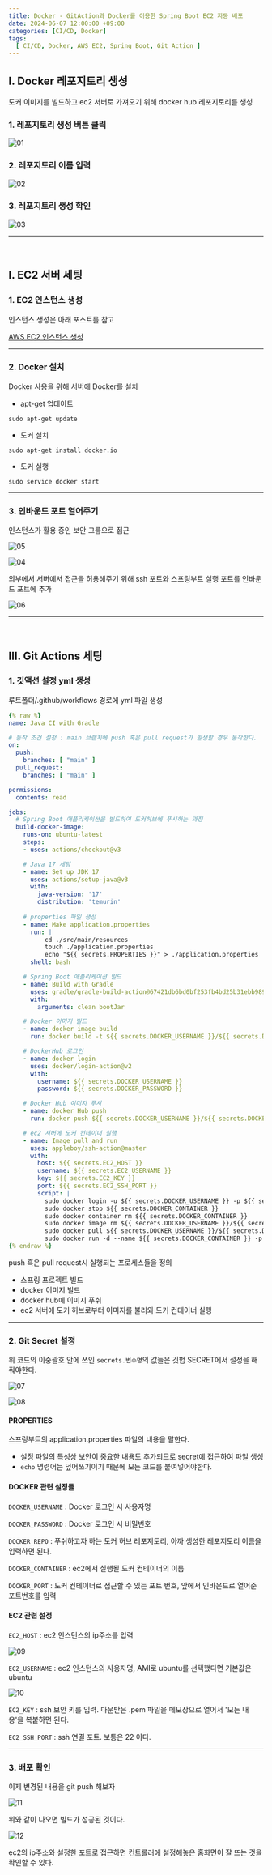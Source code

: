 ```yaml
---
title: Docker - GitAction과 Docker를 이용한 Spring Boot EC2 자동 배포
date: 2024-06-07 12:00:00 +09:00
categories: [CI/CD, Docker]
tags:
  [ CI/CD, Docker, AWS EC2, Spring Boot, Git Action ]
---
```


## Ⅰ. Docker 레포지토리 생성

도커 이미지를 빌드하고 ec2 서버로 가져오기 위해 docker hub 레포지토리를 생성

### 1. 레포지토리 생성 버튼 클릭

![01](/assets/img/post/cicd/docker/docker_githubactions/01.png)

### 2. 레포지토리 이름 입력

![02](/assets/img/post/cicd/docker/docker_githubactions/02.png)

### 3. 레포지토리 생성 학인

![03](/assets/img/post/cicd/docker/docker_githubactions/03.png)

---
<br>

## Ⅰ. EC2 서버 세팅

### 1. EC2 인스턴스 생성

인스턴스 생성은 아래 포스트를 참고

[AWS EC2 인스턴스 생성](https://koneweekk.github.io/posts/ec2_instance/)

---

### 2. Docker 설치

Docker 사용을 위해 서버에 Docker를 설치

- apt-get 업데이트

```
sudo apt-get update
```

- 도커 설치

```
sudo apt-get install docker.io
```

- 도커 실행

```
sudo service docker start
```

---

### 3. 인바운드 포트 열어주기

인스턴스가 활용 중인 보안 그룹으로 접근

![05](/assets/img/post/cicd/docker/docker_githubactions/05.png)

![04](/assets/img/post/cicd/docker/docker_githubactions/04.png)

외부에서 서버에서 접근을 허용해주기 위해 ssh 포트와 스프링부트 실행 포트를 인바운드 포트에 추가

![06](/assets/img/post/cicd/docker/docker_githubactions/06.png)

---
<br>

## Ⅲ. Git Actions 세팅

### 1. 깃액션 설정 yml 생성

루트폴더/.github/workflows 경로에 yml 파일 생성

```yml
{% raw %}
name: Java CI with Gradle

# 동작 조건 설정 : main 브랜치에 push 혹은 pull request가 발생할 경우 동작한다.
on:
  push:
    branches: [ "main" ]
  pull_request:
    branches: [ "main" ]

permissions:
  contents: read

jobs:
  # Spring Boot 애플리케이션을 빌드하여 도커허브에 푸시하는 과정
  build-docker-image:
    runs-on: ubuntu-latest
    steps:
    - uses: actions/checkout@v3

    # Java 17 세팅
    - name: Set up JDK 17
      uses: actions/setup-java@v3
      with:
        java-version: '17'
        distribution: 'temurin'
    
    # properties 파일 생성
    - name: Make application.properties
      run: |
          cd ./src/main/resources
          touch ./application.properties
          echo "${{ secrets.PROPERTIES }}" > ./application.properties
      shell: bash

    # Spring Boot 애플리케이션 빌드
    - name: Build with Gradle
      uses: gradle/gradle-build-action@67421db6bd0bf253fb4bd25b31ebb98943c375e1
      with:
        arguments: clean bootJar

    # Docker 이미지 빌드
    - name: docker image build
      run: docker build -t ${{ secrets.DOCKER_USERNAME }}/${{ secrets.DOCKER_REPO }} .

    # DockerHub 로그인
    - name: docker login
      uses: docker/login-action@v2
      with:
        username: ${{ secrets.DOCKER_USERNAME }}
        password: ${{ secrets.DOCKER_PASSWORD }}

    # Docker Hub 이미지 푸시
    - name: docker Hub push
      run: docker push ${{ secrets.DOCKER_USERNAME }}/${{ secrets.DOCKER_REPO }}

    # ec2 서버에 도커 컨테이너 실행
    - name: Image pull and run
      uses: appleboy/ssh-action@master
      with:
        host: ${{ secrets.EC2_HOST }}
        username: ${{ secrets.EC2_USERNAME }}
        key: ${{ secrets.EC2_KEY }}
        port: ${{ secrets.EC2_SSH_PORT }}
        script: |
          sudo docker login -u ${{ secrets.DOCKER_USERNAME }} -p ${{ secrets.DOCKER_PASSWORD }}
          sudo docker stop ${{ secrets.DOCKER_CONTAINER }}
          sudo docker container rm ${{ secrets.DOCKER_CONTAINER }}
          sudo docker image rm ${{ secrets.DOCKER_USERNAME }}/${{ secrets.DOCKER_REPO }}
          sudo docker pull ${{ secrets.DOCKER_USERNAME }}/${{ secrets.DOCKER_REPO }}
          sudo docker run -d --name ${{ secrets.DOCKER_CONTAINER }} -p ${{ secrets.DOCKER_PORT }}:${{ secrets.DOCKER_PORT }} ${{ secrets.DOCKER_USERNAME }}/${{ secrets.DOCKER_REPO }}
{% endraw %}
```

push 혹은 pull request시 실행되는 프로세스들을 정의
- 스프링 프로젝트 빌드
- docker 이미지 빌드
- docker hub에 이미지 푸쉬
- ec2 서버에 도커 허브로부터 이미지를 불러와 도커 컨테이너 실행

---

### 2. Git Secret 설정

위 코드의 이중괄호 안에 쓰인 `secrets.변수명`의 값들은 깃헙 SECRET에서 설정을 해줘야한다.

![07](/assets/img/post/cicd/docker/docker_githubactions/07.png)

![08](/assets/img/post/cicd/docker/docker_githubactions/08.png)

#### PROPERTIES

스프링부트의 application.properties 파일의 내용을 말한다.
- 설정 파일의 특성상 보안이 중요한 내용도 추가되므로 secret에 접근하여 파일 생성
- `echo` 명령어는 덮어쓰기이기 때문에 모든 코드를 붙여넣어야한다.

#### DOCKER 관련 설정들

`DOCKER_USERNAME` : Docker 로그인 시 사용자명

`DOCKER_PASSWORD` : Docker 로그인 시 비밀번호

`DOCKER_REPO` : 푸쉬하고자 하는 도커 허브 레포지토리, 아까 생성한 레포지토리 이름을 입력하면 된다.

`DOCKER_CONTAINER` : ec2에서 실행될 도커 컨테이너의 이름

`DOCKER_PORT` : 도커 컨테이너로 접근할 수 있는 포트 번호, 앞에서 인바운드로 열어준 포트번호를 입력

#### EC2 관련 설정

`EC2_HOST` : ec2 인스턴스의 ip주소를 입력

![09](/assets/img/post/cicd/docker/docker_githubactions/09.png)

`EC2_USERNAME` : ec2 인스턴스의 사용자명, AMI로 ubuntu를 선택했다면 기본값은 ubuntu

![10](/assets/img/post/cicd/docker/docker_githubactions/10.png)

`EC2_KEY` : ssh 보안 키를 입력. 다운받은 .pem 파일을 메모장으로 열어서 '모든 내용'을 복붙하면 된다.

`EC2_SSH_PORT` : ssh 연결 포트. 보통은 22 이다.

---

### 3. 배포 확인

이제 변경된 내용을 git push 해보자

![11](/assets/img/post/cicd/docker/docker_githubactions/11.png)

위와 같이 나오면 빌드가 성공된 것이다.

![12](/assets/img/post/cicd/docker/docker_githubactions/12.png)

ec2의 ip주소와 설정한 포트로 접근하면 컨트롤러에 설정해놓은 홈화면이 잘 뜨는 것을 확인할 수 있다.